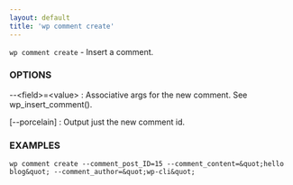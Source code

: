 ```yaml
---
layout: default
title: 'wp comment create'
---
```


`wp comment create` - Insert a comment.

### OPTIONS

\--&lt;field&gt;=&lt;value&gt;
: Associative args for the new comment. See wp_insert_comment().

[\--porcelain]
: Output just the new comment id.

### EXAMPLES

    wp comment create --comment_post_ID=15 --comment_content=&quot;hello blog&quot; --comment_author=&quot;wp-cli&quot;

